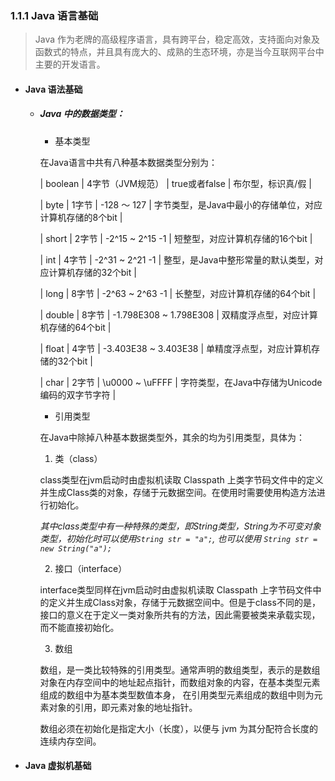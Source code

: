 ### 1.1.1 Java 语言基础

> Java 作为老牌的高级程序语言，具有跨平台，稳定高效，支持面向对象及函数式的特点，并且具有庞大的、成熟的生态环境，亦是当今互联网平台中主要的开发语言。

- #### Java 语法基础
    
    - ##### Java 中的数据类型：
        - 基本类型
        
        在Java语言中共有八种基本数据类型分别为：
        
         | boolean | 4字节（JVM规范） | true或者false | 布尔型，标识真/假 |
         
         | byte | 1字节 | -128 ～ 127 | 字节类型，是Java中最小的存储单位，对应计算机存储的8个bit |
         
         | short | 2字节 | -2^15 ~ 2^15 -1 | 短整型，对应计算机存储的16个bit |
         
         | int | 4字节 | -2^31 ~ 2^21 -1 | 整型，是Java中整形常量的默认类型，对应计算机存储的32个bit |
         
         | long | 8字节 | -2^63 ~ 2^63 -1 | 长整型，对应计算机存储的64个bit |
         
         | double | 8字节 | -1.798E308 ~ 1.798E308 | 双精度浮点型，对应计算机存储的64个bit |
         
         | float | 4字节 | -3.403E38 ~ 3.403E38 | 单精度浮点型，对应计算机存储的32个bit |
         
         | char | 2字节 | \u0000 ~ \uFFFF | 字符类型，在Java中存储为Unicode编码的双字节字符 |
        
        - 引用类型
        
        在Java中除掉八种基本数据类型外，其余的均为引用类型，具体为：
        1. 类（class）
        
        class类型在jvm启动时由虚拟机读取 Classpath 上类字节码文件中的定义并生成Class类的对象，存储于元数据空间。在使用时需要使用构造方法进行初始化。
        
        *其中class类型中有一种特殊的类型，即String类型，String为不可变对象类型，初始化时可以使用`String str = "a";`, 也可以使用
         `String str = new String("a");`*
        
        2. 接口（interface）
        
        interface类型同样在jvm启动时由虚拟机读取 Classpath 上字节码文件中的定义并生成Class对象，存储于元数据空间中。但是于class不同的是，
        接口的意义在于定义一类对象所共有的方法，因此需要被类来承载实现，而不能直接初始化。
        
        3. 数组
        
        数组，是一类比较特殊的引用类型。通常声明的数组类型，表示的是数组对象在内存空间中的地址起点指针，而数组对象的内容，在基本类型元素组成的数组中为基本类型数值本身，
        在引用类型元素组成的数组中则为元素对象的引用，即元素对象的地址指针。
        
        数组必须在初始化是指定大小（长度），以便与 jvm 为其分配符合长度的连续内存空间。
        
        
        
- #### Java 虚拟机基础


